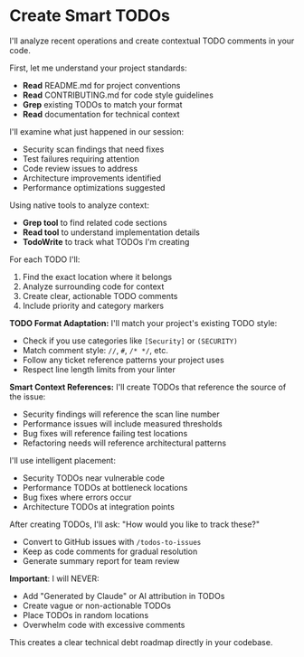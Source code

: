 # Create Smart TODOs

I'll analyze recent operations and create contextual TODO comments in your code.

First, let me understand your project standards:
- **Read** README.md for project conventions
- **Read** CONTRIBUTING.md for code style guidelines
- **Grep** existing TODOs to match your format
- **Read** documentation for technical context

I'll examine what just happened in our session:
- Security scan findings that need fixes
- Test failures requiring attention
- Code review issues to address
- Architecture improvements identified
- Performance optimizations suggested

Using native tools to analyze context:
- **Grep tool** to find related code sections
- **Read tool** to understand implementation details
- **TodoWrite** to track what TODOs I'm creating

For each TODO I'll:
1. Find the exact location where it belongs
2. Analyze surrounding code for context
3. Create clear, actionable TODO comments
4. Include priority and category markers

**TODO Format Adaptation:**
I'll match your project's existing TODO style:
- Check if you use categories like `[Security]` or `(SECURITY)`
- Match comment style: `//`, `#`, `/* */`, etc.
- Follow any ticket reference patterns your project uses
- Respect line length limits from your linter

**Smart Context References:**
I'll create TODOs that reference the source of the issue:
- Security findings will reference the scan line number
- Performance issues will include measured thresholds
- Bug fixes will reference failing test locations
- Refactoring needs will reference architectural patterns

I'll use intelligent placement:
- Security TODOs near vulnerable code
- Performance TODOs at bottleneck locations
- Bug fixes where errors occur
- Architecture TODOs at integration points

After creating TODOs, I'll ask: "How would you like to track these?"
- Convert to GitHub issues with `/todos-to-issues`
- Keep as code comments for gradual resolution
- Generate summary report for team review

**Important**: I will NEVER:
- Add "Generated by Claude" or AI attribution in TODOs
- Create vague or non-actionable TODOs
- Place TODOs in random locations
- Overwhelm code with excessive comments

This creates a clear technical debt roadmap directly in your codebase.
